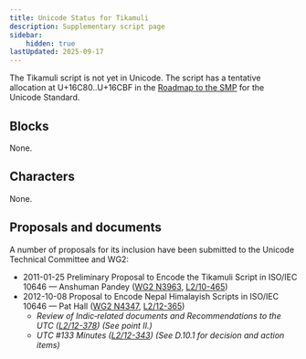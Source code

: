 ```yaml
---
title: Unicode Status for Tikamuli
description: Supplementary script page
sidebar:
    hidden: true
lastUpdated: 2025-09-17
---
```


The Tikamuli script is not yet in Unicode. The script has a tentative allocation at U+16C80..U+16CBF in the [Roadmap to the SMP](http://www.unicode.org/roadmaps/smp/) for the Unicode Standard.

## Blocks

None.

## Characters

None.

## Proposals and documents

A number of proposals for its inclusion have been submitted to the Unicode Technical Committee and WG2:
- 2011-01-25 Preliminary Proposal to Encode the Tikamuli Script in ISO/IEC 10646 — Anshuman Pandey ([WG2 N3963](https://www.unicode.org/wg2/docs/n3963.pdf), [L2/10-465](http://www.unicode.org/cgi-bin/GetMatchingDocs.pl?L2/10-465))
- 2012-10-08 Proposal to Encode Nepal Himalayish Scripts in ISO/IEC 10646 — Pat Hall ([WG2 N4347](https://www.unicode.org/wg2/docs/n4347.pdf), [L2/12-365](http://www.unicode.org/cgi-bin/GetMatchingDocs.pl?L2/12-365))
  - _Review of Indic‐related documents and Recommendations to the UTC ([L2/12-378](http://www.unicode.org/cgi-bin/GetMatchingDocs.pl?L2/12-378)) (See point II.)_
  - _UTC #133 Minutes ([L2/12-343](http://www.unicode.org/L2/L2012/12343.htm)) (See D.10.1 for decision and action items)_
